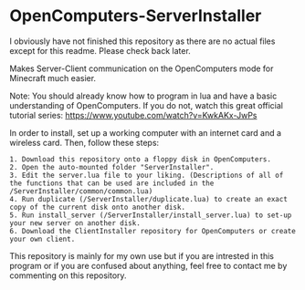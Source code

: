# OpenComputers-ServerInstaller
I obviously have not finished this repository as there are no actual files except for this readme. Please check back later.

Makes Server-Client communication on the OpenComputers mode for Minecraft much easier.

Note: You should already know how to program in lua and have a basic understanding of OpenComputers. If you do not, watch this great official tutorial series: https://www.youtube.com/watch?v=KwkAKx-JwPs

In order to install, set up a working computer with an internet card and a wireless card.
Then, follow these steps:

	1. Download this repository onto a floppy disk in OpenComputers.
	2. Open the auto-mounted folder "ServerInstaller".
	3. Edit the server.lua file to your liking. (Descriptions of all of the functions that can be used are included in the /ServerInstaller/common/common.lua)
	4. Run duplicate (/ServerInstaller/duplicate.lua) to create an exact copy of the current disk onto another disk.
	5. Run install_server (/ServerInstaller/install_server.lua) to set-up your new server on another disk.
	6. Download the ClientInstaller repository for OpenComputers or create your own client.

This repository is mainly for my own use but if you are intrested in this program or if you are confused about anything, feel free to contact me by commenting on this repository.
